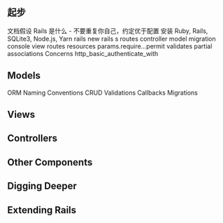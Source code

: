 ## 起步

文档假设
Rails 是什么 - 不要重复你自己，约定优于配置
安装 Ruby, Rails, SQLite3, Node.js, Yarn
rails new
rails s
routes
controller
model
migration
console
view
routes resources
params.require...permit
validates
partial
associations
Concerns
http_basic_authenticate_with

## Models

ORM
Naming Conventions
CRUD
Validations
Callbacks
Migrations

## Views

## Controllers

## Other Components

## Digging Deeper

## Extending Rails
